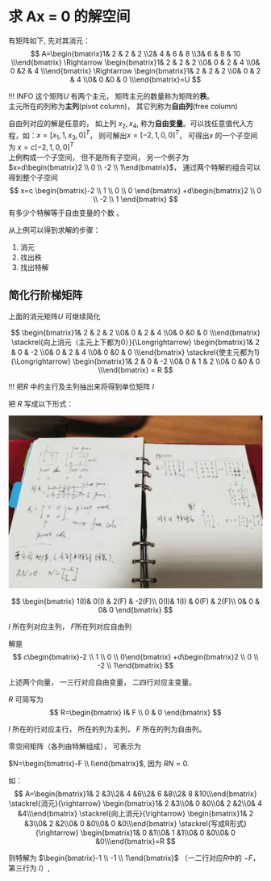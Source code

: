 # 求 Ax = 0 的解空间

有矩阵如下, 先对其消元：
$$
A=\begin{bmatrix}1& 2 & 2 & 2 \\2& 4 & 6 & 8 \\3& 6 & 8 & 10 \\\end{bmatrix}
\Rightarrow
\begin{bmatrix}1& 2 & 2 & 2 \\0& 0 & 2 & 4 \\0& 0 &2 & 4 \\\end{bmatrix}
\Rightarrow
\begin{bmatrix}1& 2 & 2 & 2 \\0& 0 & 2 & 4 \\0& 0 &0 & 0 \\\end{bmatrix}=U
$$

!!! INFO
    这个矩阵$U$ 有两个主元， 矩阵主元的数量称为矩阵的**秩**。  
    主元所在的列称为**主列**(pivot column)， 其它列称为**自由列**(free column)

自由列对应的解是任意的， 如上列 $x_2, x_4$, 称为**自由变量**。可以找任意值代入方程，如：$x=[x_1,1,x_3, 0]^T$， 则可解出$x=[-2,1,0,0]^T$， 可得出$x$ 的一个子空间为 $x=c[-2,1,0,0]^T$   
上例构成一个子空间， 但不是所有子空间， 另一个例子为 $x=d\begin{bmatrix}2 \\ 0 \\ -2 \\ 1\end{bmatrix}$， 通过两个特解的组合可以得到整个子空间
$$
x=c \begin{bmatrix}-2 \\ 1 \\ 0 \\ 0 \end{bmatrix} 
+d\begin{bmatrix}2 \\ 0 \\ -2 \\ 1 \end{bmatrix} 
$$
有多少个特解等于自由变量的个数 。

从上例可以得到求解的步骤：
1. 消元
2. 找出秩
3. 找出特解

## 简化行阶梯矩阵

上面的消元矩阵$U$ 可继续简化

$$
\begin{bmatrix}1& 2 & 2 & 2 \\0& 0 & 2 & 4 \\0& 0 &0 & 0 \\\end{bmatrix}
\stackrel{向上消元（主元上下都为0）}{\Longrightarrow}
\begin{bmatrix}1& 2 & 0 & -2 \\0& 0 & 2 & 4 \\0& 0 &0 & 0 \\\end{bmatrix}
\stackrel{使主元都为1}{\Longrightarrow}
\begin{bmatrix}1& 2 & 0 & -2 \\0& 0 & 1 & 2 \\0& 0 &0 & 0 \\\end{bmatrix} = R
$$

!!!
    把$R$ 中的主行及主列抽出来将得到单位矩阵 $I$

把 $R$ 写成以下形式：

![](images/2019-08-15-23-12-29.png)

$$
\begin{bmatrix}
1(I)& 0(I) &  2(F) & -2(F)\\
0(I)& 1(I) &  0(F) & 2(F)\\
0& 0 & 0& 0
\end{bmatrix}
$$

$I$ 所在列对应主列， $F$所在列对应自由列

解是
$$
c\begin{bmatrix}-2 \\ 1 \\ 0 \\ 0\end{bmatrix}
+d\begin{bmatrix}2 \\ 0 \\ -2 \\ 1\end{bmatrix}
$$

上述两个向量， 一三行对应自由变量， 二四行对应主变量。

$R$ 可简写为
$$
R=\begin{bmatrix}
I& F \\ 0 & 0
\end{bmatrix}
$$

$I$ 所在的行对应主行， 所在的列为主列， $F$ 所在的列为自由列。

零空间矩阵（各列由特解组成）， 可表示为

$N=\begin{bmatrix}-F \\ I\end{bmatrix}$, 因为 $RN=0$.

如：
$$
A=\begin{bmatrix}1& 2 &3\\2& 4 &6\\2& 6 &8\\2& 8 &10\\\end{bmatrix}
\stackrel{消元}{\rightarrow}
\begin{bmatrix}1& 2 &3\\0& 0 &0\\0& 2 &2\\0& 4 &4\\\end{bmatrix}
\stackrel{向上消元}{\rightarrow}
\begin{bmatrix}1& 2 &3\\0& 2 &2\\0& 0 &0\\0& 0 &0\\\end{bmatrix}
\stackrel{写成R形式}{\rightarrow}
\begin{bmatrix}1& 0 &1\\0& 1 &1\\0& 0 &0\\0& 0 &0\\\end{bmatrix}=R  
$$

则特解为 $\begin{bmatrix}-1 \\ -1 \\ 1\end{bmatrix}$ （一二行对应$R$中的 $-F$， 第三行为 $I$）, 